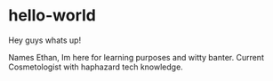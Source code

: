 # hello-world

Hey guys whats up!

Names Ethan, Im here for learning purposes and witty banter.
Current Cosmetologist with haphazard tech knowledge.
